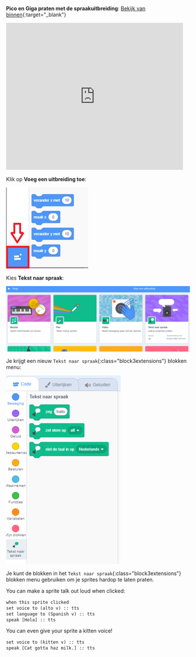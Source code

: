 **Pico en Giga praten met de spraakuitbreiding**: [Bekijk van binnen](https://scratch.mit.edu/projects/499373708/editor){:target="_blank"}

<div class="scratch-preview">
  <iframe allowtransparency="true" width="485" height="402" src="https://scratch.mit.edu/projects/embed/499373708/?autostart=false" frameborder="0"></iframe>
</div>

Klik op **Voeg een uitbreiding toe**:

![The 'Add Extension' icon.](images/add-extension.png)

Kies **Tekst naar spraak**:

![De uitbreiding 'Tekst naar spraak' is gemarkeerd.](images/text-to-speech.png)

Je krijgt een nieuw `Tekst naar spraak`{:class="block3extensions"} blokken menu:

![Het 'Tekst naar spraak' blokken menu.](images/text-to-speech-blocks.png)

Je kunt de blokken in het `Tekst naar spraak`{:class="block3extensions"} blokken menu gebruiken om je sprites hardop te laten praten.

You can make a sprite talk out loud when clicked:

```blocks3
when this sprite clicked
set voice to (alto v) :: tts
set language to (Spanish v) :: tts
speak [Hola] :: tts
```

You can even give your sprite a kitten voice!

```blocks3
set voice to (kitten v) :: tts
speak [Cat gotta haz milk.] :: tts
```
